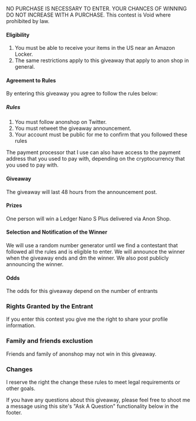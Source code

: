 NO PURCHASE IS NECESSARY TO ENTER. YOUR CHANCES OF WINNING DO NOT INCREASE WITH A PURCHASE. This contest is Void where prohibited by law.
#### Eligibility
  <ol>
    <li>You must be able to receive your items in the US near an Amazon Locker.</li>
    <li>The same restrictions apply to this giveaway that apply to anon shop in general.</li>
  </ol>

#### Agreement to Rules
By entering this giveaway you agree to follow the rules below:
##### Rules
  <ol>
    <li>You must follow anonshop on Twitter.</li>
    <li>You must retweet the giveaway announcement.</li>
    <li> Your account must be public for me to confirm that you followed these rules</li>
  </ol>

The payment processor that I use can also have access to the payment address that you used to pay with, depending on the cryptocurrency that you used to pay with. 
#### Giveaway
The giveaway will last 48 hours from the announcement post. 
#### Prizes
One person will win a Ledger Nano S Plus delivered via Anon Shop.
#### Selection and Notification of the Winner
We will use a random number generator until we find a contestant that followed all the rules and is eligible to enter. We will announce the winner when the giveaway ends and dm the winner. We also post publicly announcing the winner. 
#### Odds
The odds for this giveaway depend on the number of entrants
### Rights Granted by the Entrant
If you enter this contest you give me the right to share your profile information.
### Family and friends exclustion
Friends and family of anonshop may not win in this giveaway.
### Changes 
I reserve the right the change these rules to meet legal requirements or other goals.

If you have any questions about this giveaway, please feel free to shoot me a message using this site's "Ask A Question" functionality below in the footer. <br/>